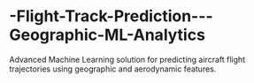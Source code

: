 # -Flight-Track-Prediction---Geographic-ML-Analytics
Advanced Machine Learning solution for predicting aircraft flight trajectories using geographic and aerodynamic features.
